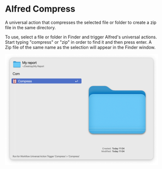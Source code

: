 # Alfred Compress

A universal action that compresses the selected file or folder to create a zip file in the same directory.

To use, select a file or folder in Finder and trigger Alfred's universal actions. Start typing "compress" or "zip" in order to find it and then press enter. A Zip file of the same name as the selection will appear in the Finder window.

![Screenshot of Compress in action](readme-assets/screenshot.png)
